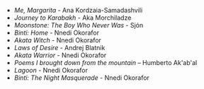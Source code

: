 * _Me, Margarita_ - Ana Kordzaia-Samadashvili
* _Journey to Karabakh_ - Aka Morchiladze
* _Moonstone: The Boy Who Never Was_ - Sjón
* _Binti: Home_ - Nnedi Okorafor
* _Akata Witch_ - Nnedi Okorafor
* _Laws of Desire_ - Andrej Blatnik
* _Akata Warrior_ - Nnedi Okorafor
* _Poems I brought down from the mountain_ – Humberto Ak'ab'al
* _Lagoon_ - Nnedi Okorafor
* _Binti: The Night Masquerade_ - Nnedi Okorafor